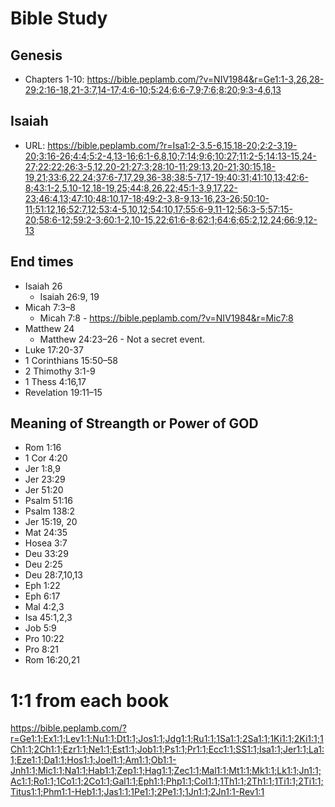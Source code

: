 # Bible Study

## Genesis

* Chapters 1-10: https://bible.peplamb.com/?v=NIV1984&r=Ge1:1-3,26,28-29;2:16-18,21-3:7,14-17;4:6-10;5:24;6:6-7,9;7:6;8:20;9:3-4,6,13

## Isaiah

* URL: <https://bible.peplamb.com/?r=Isa1:2-3,5-6,15,18-20;2:2-3,19-20;3:16-26;4:4;5:2-4,13-16;6:1-6,8,10;7:14;9:6;10:27;11:2-5;14:13-15,24-27;22:22;26:3-5,12,20-21;27:3;28:10-11;29:13,20-21;30:15,18-19,21;33:6,22,24;37:6-7,17,29,36-38;38:5-7,17-19;40:31;41:10,13;42:6-8;43:1-2,5,10-12,18-19,25;44:8,26,22;45:1-3,9,17,22-23;46:4,13;47:10;48:10,17-18;49:2-3,8-9,13-16,23-26;50:10-11;51:12,16;52:7,12;53:4-5,10,12;54:10,17;55:6-9,11-12;56:3-5;57:15-20;58:6-12;59:2-3;60:1-2,10-15,22;61:6-8;62:1;64:6;65:2,12,24;66:9,12-13>

## End times

* Isaiah 26
  - Isaiah 26:9, 19
* Micah 7:3–8
  - Micah 7:8 - <https://bible.peplamb.com/?v=NIV1984&r=Mic7:8>
* Matthew 24
  - Matthew 24:23–26 - Not a secret event.
* Luke 17:20-37
* 1 Corinthians 15:50–58
* 2 Thimothy 3:1-9
* 1 Thess 4:16,17
* Revelation 19:11–15

## Meaning of Streangth or Power of GOD

* Rom 1:16
* 1 Cor 4:20
* Jer 1:8,9
* Jer 23:29
* Jer 51:20
* Psalm 51:16
* Psalm 138:2
* Jer 15:19, 20
* Mat 24:35
* Hosea 3:7
* Deu 33:29
* Deu 2:25
* Deu 28:7,10,13
* Eph 1:22
* Eph 6:17
* Mal 4:2,3
* Isa 45:1,2,3
* Job 5:9
* Pro 10:22
* Pro 8:21
* Rom 16:20,21



# 1:1 from each book

https://bible.peplamb.com/?r=Ge1:1;Ex1:1;Lev1:1;Nu1:1;Dt1:1;Jos1:1;Jdg1:1;Ru1:1;1Sa1:1;2Sa1:1;1Ki1:1;2Ki1:1;1Ch1:1;2Ch1:1;Ezr1:1;Ne1:1;Est1:1;Job1:1;Ps1:1;Pr1:1;Ecc1:1;SS1:1;Isa1:1;Jer1:1;La1:1;Eze1:1;Da1:1;Hos1:1;Joel1:1;Am1:1;Ob1:1-Jnh1:1;Mic1:1;Na1:1;Hab1:1;Zep1:1;Hag1:1;Zec1:1;Mal1:1;Mt1:1;Mk1:1;Lk1:1;Jn1:1;Ac1:1;Ro1:1;1Co1:1;2Co1:1;Gal1:1;Eph1:1;Php1:1;Col1:1;1Th1:1;2Th1:1;1Ti1:1;2Ti1:1;Titus1:1;Phm1:1-Heb1:1;Jas1:1;1Pe1:1;2Pe1:1;1Jn1:1;2Jn1:1-Rev1:1
